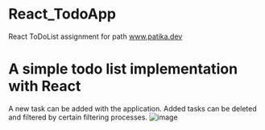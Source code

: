 # React_TodoApp
React ToDoList assignment for path www.patika.dev

# A simple todo list implementation with React

A new task can be added with the application. Added tasks can be deleted and filtered by certain filtering processes.
![image](https://user-images.githubusercontent.com/73519789/215492681-b7fefb3f-0dae-45a5-8640-b0aa90838571.png)
